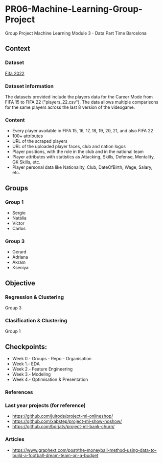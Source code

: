 # PR06-Machine-Learning-Group-Project
Group Project Machine Learning Module 3 - Data Part Time Barcelona

## Context

### Dataset 

[Fifa 2022](https://www.kaggle.com/stefanoleone992/fifa-22-complete-player-dataset?select=players_22.csv)

### Dataset information

The datasets provided include the players data for the Career Mode from FIFA 15 to FIFA 22 ("players_22.csv"). The data allows multiple comparisons for the same players across the last 8 version of the videogame.

### Content

* Every player available in FIFA 15, 16, 17, 18, 19, 20, 21, and also FIFA 22
* 100+ attributes
* URL of the scraped players
* URL of the uploaded player faces, club and nation logos
* Player positions, with the role in the club and in the national team
* Player attributes with statistics as Attacking, Skills, Defense, Mentality, GK Skills, etc.
* Player personal data like Nationality, Club, DateOfBirth, Wage, Salary, etc.

## Groups

### Group 1
- Sergio
- Natália
- Víctor
- Carlos

### Group 3
- Gerard
- Adriana
- Akram
- Kseniya

## Objective

### Regression & Clustering
Group 3

### Clasification & Clustering
Group 1

## Checkpoints:

* Week 0.- Groups - Repo - Organisation
* Week 1.- EDA
* Week 2.- Feature Engineering
* Week 3.- Modeling
* Week 4.- Optimisation & Presentation

### References

### Last year projects (for reference)
- https://github.com/julrods/project-ml-onlineshop/
- https://github.com/xabstep/project-ml-show-noshow/
- https://github.com/borjatv/project-ml-bank-churn/

### Articles
- https://www.graphext.com/post/the-moneyball-method-using-data-to-build-a-football-dream-team-on-a-budget





